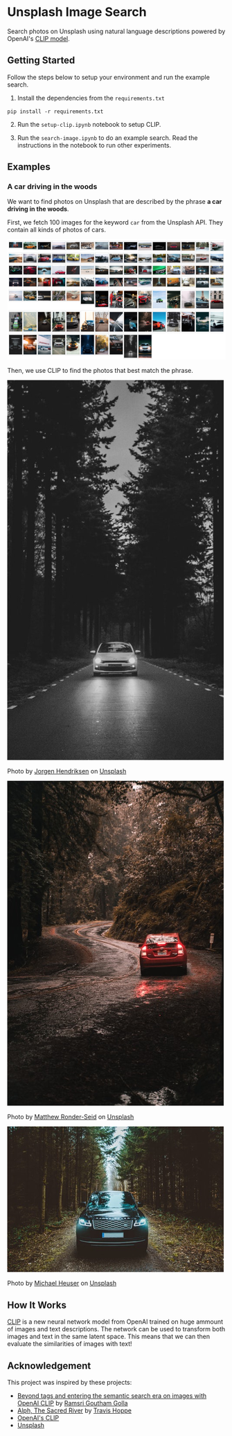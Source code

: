 # Unsplash Image Search

Search photos on Unsplash using natural language descriptions powered by OpenAI's [CLIP model](https://github.com/openai/CLIP).

## Getting Started

Follow the steps below to setup your environment and run the example search.

1. Install the dependencies from the `requirements.txt`

```
pip install -r requirements.txt
```

2. Run the `setup-clip.ipynb` notebook to setup CLIP.

3. Run the `search-image.ipynb` to do an example search. Read the instructions in the notebook to run other experiments.

## Examples

### A car driving in the woods

We want to find photos on Unsplash that are described by the phrase **a car driving in the woods**.

First, we fetch 100 images for the keyword `car` from the Unsplash API. They contain all kinds of photos of cars.

![Search results for "car" on Unsplash](images/car_woods_all.jpg)

Then, we use CLIP to find the photos that best match the phrase.

![Selected image #1 for "a car driving in the woods" using CLIP](images/car_woods_1.jpg)

Photo by [Jorgen Hendriksen](https://unsplash.com/@jor9en?utm_source=ml_image_search&utm_medium=referral) on [Unsplash](https://unsplash.com/?utm_source=ml_image_search&utm_medium=referral)

![Selected image #1 for "a car driving in the woods" using CLIP](images/car_woods_2.jpg)

Photo by [Matthew Ronder-Seid](https://unsplash.com/@matthewronderseid?utm_source=ml_image_search&utm_medium=referral) on [Unsplash](https://unsplash.com/?utm_source=ml_image_search&utm_medium=referral)

![Selected image #1 for "a car driving in the woods" using CLIP](images/car_woods_3.jpg)

Photo by [Michael Heuser](https://unsplash.com/@gum_meee?utm_source=ml_image_search&utm_medium=referral) on [Unsplash](https://unsplash.com/?utm_source=ml_image_search&utm_medium=referral)

## How It Works

[CLIP](https://openai.com/blog/clip/) is a new neural network model from OpenAI trained on huge ammount of images and text descriptions. The network can be used to transform both images and text in the same latent space. This means that we can then evaluate the similarities of images with text!

## Acknowledgement

This project was inspired by these projects:

-   [Beyond tags and entering the semantic search era on images with OpenAI CLIP](https://towardsdatascience.com/beyond-tags-and-entering-the-semantic-search-era-on-images-with-openai-clip-1f7d629a9978) by [Ramsri Goutham Golla](https://twitter.com/ramsri_goutham)
-   [Alph, The Sacred River](https://github.com/thoppe/alph-the-sacred-river) by [Travis Hoppe](https://twitter.com/metasemantic)
-   [OpenAI's CLIP](https://github.com/openai/CLIP)
-   [Unsplash](https://unsplash.com/)
